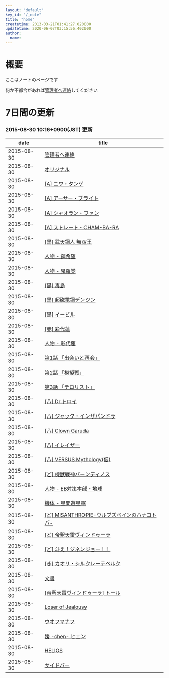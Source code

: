 ```yaml
---
layout: "default"
key_id: "/_note"
title: "home"
createtime: 2013-03-21T01:41:27.020000
updatetime: 2020-06-07T03:15:56.402000
author: 
  name: 
---
```

<h1>概要</h1>
<p>ここはノートのページです</p>
<p>何か不都合があれば<a href="/_note/contact">管理者へ連絡</a>してください</p>
<h1>7日間の更新</h1>
<h3>2015-08-30 10:16+0900(JST) 更新</h3>
<table>
<thead><tr><th>date</th><th>title</th></tr></thead>
<tbody>
<tr><td>2015-08-30</td><td><a href="/note/contact">管理者へ連絡</a></td></tr>
<tr><td>2015-08-30</td><td><a href="/note/original">オリジナル</a></td></tr>
<tr><td>2015-08-30</td><td><a href="/note/original/user0-1">[A] ニワ・タンゲ</a></td></tr>
<tr><td>2015-08-30</td><td><a href="/note/original/user0-2">[A] アーサー・ブライト</a></td></tr>
<tr><td>2015-08-30</td><td><a href="/note/original/user0-3">[A] シャオラン・ファン</a></td></tr>
<tr><td>2015-08-30</td><td><a href="/note/original/user0-4">[A] ストレート・CHAM-BA-RA</a></td></tr>
<tr><td>2015-08-30</td><td><a href="/note/original/user01-1">[黒] 武天鋼人 無双王</a></td></tr>
<tr><td>2015-08-30</td><td><a href="/note/original/user01-1/character01">人物 - 鋼希望</a></td></tr>
<tr><td>2015-08-30</td><td><a href="/note/original/user01-1/character02">人物 - 鬼羅党</a></td></tr>
<tr><td>2015-08-30</td><td><a href="/note/original/user01-3">[黒] 毒島</a></td></tr>
<tr><td>2015-08-30</td><td><a href="/note/original/user01-4">[黒] 超磁電鋼デンジン</a></td></tr>
<tr><td>2015-08-30</td><td><a href="/note/original/user01-Evil">[黒] イービル</a></td></tr>
<tr><td>2015-08-30</td><td><a href="/note/original/user02-1">[赤] 彩代蓮</a></td></tr>
<tr><td>2015-08-30</td><td><a href="/note/original/user02-1/character01">人物 - 彩代蓮</a></td></tr>
<tr><td>2015-08-30</td><td><a href="/note/original/user02-1/stage01">第1話 「出会いと再会」</a></td></tr>
<tr><td>2015-08-30</td><td><a href="/note/original/user02-1/stage02">第2話 「模擬戦」</a></td></tr>
<tr><td>2015-08-30</td><td><a href="/note/original/user02-1/stage03">第3話 「テロリスト」</a></td></tr>
<tr><td>2015-08-30</td><td><a href="/note/original/user03-1">[八] Dr.トロイ</a></td></tr>
<tr><td>2015-08-30</td><td><a href="/note/original/user03-2">[八] ジャック・インザパンドラ</a></td></tr>
<tr><td>2015-08-30</td><td><a href="/note/original/user03-3">[八] Clown Garuda</a></td></tr>
<tr><td>2015-08-30</td><td><a href="/note/original/user03-4">[八] イレイザー</a></td></tr>
<tr><td>2015-08-30</td><td><a href="/note/original/user03-5">[八] VERSUS Mythology(仮)</a></td></tr>
<tr><td>2015-08-30</td><td><a href="/note/original/user04-1">[ど] 機獣戦神バーンディノス</a></td></tr>
<tr><td>2015-08-30</td><td><a href="/note/original/user04-1/character01">人物 - EB対策本部・地球</a></td></tr>
<tr><td>2015-08-30</td><td><a href="/note/original/user04-1/machine02">機体 - 星間遊星軍</a></td></tr>
<tr><td>2015-08-30</td><td><a href="/note/original/user04-2">[ど] MISANTHROPIE-ウルブズベインのハナコトバ-</a></td></tr>
<tr><td>2015-08-30</td><td><a href="/note/original/user04-3">[ど] 帝釈天雷ヴィンドゥーラ</a></td></tr>
<tr><td>2015-08-30</td><td><a href="/note/original/user04-4">[ど] 斗え！ジネンジョー！！</a></td></tr>
<tr><td>2015-08-30</td><td><a href="/note/original/user05-1">[き] カオリ・シルクレーテベルク</a></td></tr>
<tr><td>2015-08-30</td><td><a href="/note/text">文書</a></td></tr>
<tr><td>2015-08-30</td><td><a href="/note/text/user01-Thor">[帝釈天雷ヴィンドゥーラ] トール</a></td></tr>
<tr><td>2015-08-30</td><td><a href="/note/text/user03-Lojy">Loser of Jealousy</a></td></tr>
<tr><td>2015-08-30</td><td><a href="/note/text/user03-VohuManah">ウオフマナフ</a></td></tr>
<tr><td>2015-08-30</td><td><a href="/note/text/user03-chen">媛 -chen- ヒェン</a></td></tr>
<tr><td>2015-08-30</td><td><a href="/note/text/user04-HELIOS">HELIOS</a></td></tr>
<tr><td>2015-08-30</td><td><a href="/note/sidebar">サイドバー</a></td></tr>

</tbody>
</table>